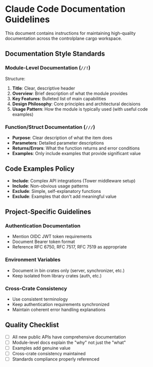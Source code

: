 # Claude Code Documentation Guidelines

This document contains instructions for maintaining high-quality documentation across the controlplane cargo workspace.

## Documentation Style Standards

### Module-Level Documentation (`//!`)

Structure:
1. **Title**: Clear, descriptive header
2. **Overview**: Brief description of what the module provides  
3. **Key Features**: Bulleted list of main capabilities
4. **Design Philosophy**: Core principles and architectural decisions
5. **Usage Pattern**: How the module is typically used (with useful code examples)

### Function/Struct Documentation (`///`)

- **Purpose**: Clear description of what the item does
- **Parameters**: Detailed parameter descriptions  
- **Returns/Errors**: What the function returns and error conditions
- **Examples**: Only include examples that provide significant value

## Code Examples Policy

- **Include**: Complex API integrations (Tower middleware setup)
- **Include**: Non-obvious usage patterns
- **Exclude**: Simple, self-explanatory functions
- **Exclude**: Examples that don't add meaningful value

## Project-Specific Guidelines

### Authentication Documentation
- Mention OIDC JWT token requirements
- Document Bearer token format
- Reference RFC 6750, RFC 7517, RFC 7519 as appropriate

### Environment Variables
- Document in bin crates only (server, synchronizer, etc.)
- Keep isolated from library crates (auth, etc.)

### Cross-Crate Consistency
- Use consistent terminology
- Keep authentication requirements synchronized
- Maintain coherent error handling explanations

## Quality Checklist

- [ ] All new public APIs have comprehensive documentation
- [ ] Module-level docs explain the "why" not just the "what"  
- [ ] Examples add genuine value
- [ ] Cross-crate consistency maintained
- [ ] Standards compliance properly referenced